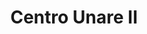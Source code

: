 ---
title: "Centro Unare II"
url: /ciudad-guayana-puerto-ordaz/centro-unare-ii/
shop: Einkaufszentrum
---